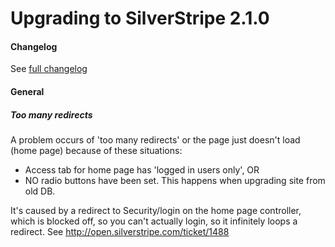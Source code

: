 # Upgrading to SilverStripe 2.1.0

#### Changelog

See [full changelog](http://open.silverstripe.com/wiki/ChangeLog/2.1.0)

#### General

##### Too many redirects

A problem occurs of 'too many redirects' or the page just doesn't load (home page) because of these situations:

   * Access tab for home page has 'logged in users only', OR
   * NO radio buttons have been set. This happens when upgrading site from old DB.

It's caused by a redirect to Security/login on the home page controller, which is blocked off, so you can't actually
login, so it infinitely loops a redirect. See http://open.silverstripe.com/ticket/1488
